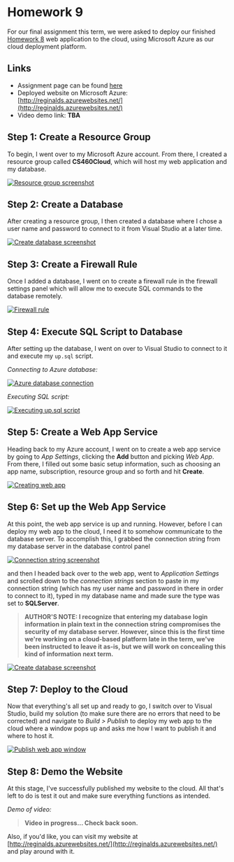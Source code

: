 # Homework 9

For our final assignment this term, we were asked to deploy our finished [Homework 8](https://mlarios1.github.io/mlarios1.github.io/CS460/HW8/) web application to the cloud, using Microsoft Azure as our cloud deployment platform.

## Links

* Assignment page can be found [here](http://www.wou.edu/~morses/classes/cs46x/assignments/HW9_1819.html)
* Deployed website on Microsoft Azure: [http://reginalds.azurewebsites.net/](http://reginalds.azurewebsites.net/)
* Video demo link: **TBA**

## Step 1: Create a Resource Group

To begin, I went over to my Microsoft Azure account. From there, I created a resource group called **CS460Cloud**, which will host my web application and my database.

[![Resource group screenshot](https://mlarios1.github.io/mlarios1.github.io/CS460/HW9/ResourceGroup.PNG)](https://mlarios1.github.io/mlarios1.github.io/CS460/HW9/ResourceGroup.PNG)

## Step 2: Create a Database

After creating a resource group, I then created a database where I chose a user name and password to connect to it from Visual Studio at a later time.

[![Create database screenshot](https://mlarios1.github.io/mlarios1.github.io/CS460/HW9/CreateDatabase.PNG)](https://mlarios1.github.io/mlarios1.github.io/CS460/HW9/CreateDatabase.PNG)

## Step 3: Create a Firewall Rule

Once I added a database, I went on to create a firewall rule in the firewall settings panel which will allow me to execute SQL commands to the database remotely.

[![Firewall rule](https://mlarios1.github.io/mlarios1.github.io/CS460/HW9/FirewallRule.PNG)](https://mlarios1.github.io/mlarios1.github.io/CS460/HW9/FirewallRule.PNG)

## Step 4: Execute SQL Script to Database

After setting up the database, I went on over to Visual Studio to connect to it and execute my ```up.sql``` script.

_Connecting to Azure database:_

[![Azure database connection](https://mlarios1.github.io/mlarios1.github.io/CS460/HW9/AzureDBConnect.PNG)](https://mlarios1.github.io/mlarios1.github.io/CS460/HW9/AzureDBConnect.PNG)

_Executing SQL script:_

[![Executing up.sql script](https://mlarios1.github.io/mlarios1.github.io/CS460/HW9/UploadScript.PNG)](https://mlarios1.github.io/mlarios1.github.io/CS460/HW9/UploadScript.PNG)

## Step 5: Create a Web App Service

Heading back to my Azure account, I went on to create a web app service by going to _App Settings_, clicking the **Add** button and picking _Web App_. From there, I filled out some basic setup information, such as choosing an app name, subscription, resource group and so forth and hit **Create**.

[![Creating web app](https://mlarios1.github.io/mlarios1.github.io/CS460/HW9/CreateWebApp.PNG)](https://mlarios1.github.io/mlarios1.github.io/CS460/HW9/CreateWebApp.PNG)

## Step 6: Set up the Web App Service

At this point, the web app service is up and running. However, before I can deploy my web app to the cloud, I need it to somehow communicate to the database server. To accomplish this, I grabbed the connection string from my database server in the database control panel

[![Connection string screenshot](https://mlarios1.github.io/mlarios1.github.io/CS460/HW9/ConnectionString.PNG)](https://mlarios1.github.io/mlarios1.github.io/CS460/HW9/ConnectionString.PNG)

and then I headed back over to the web app, went to _Application Settings_ and scrolled down to the _connection strings_ section to paste in my connection string (which has my user name and password in there in order to connect to it), typed in my database name and made sure the type was set to **SQLServer**.

> **AUTHOR'S NOTE: I recognize that entering my database login information in plain text in the connection string compromises the security of my database server. However, since this is the first time we're working on a cloud-based platform late in the term, we've been instructed to leave it as-is, but we will work on concealing this kind of information next term.**

[![Create database screenshot](https://mlarios1.github.io/mlarios1.github.io/CS460/HW9/WebAppCS.PNG)](https://mlarios1.github.io/mlarios1.github.io/CS460/HW9/WebAppCS.PNG)

## Step 7: Deploy to the Cloud

Now that everything's all set up and ready to go, I switch over to Visual Studio, build my solution (to make sure there are no errors that need to be corrected) and navigate to _Build > Publish_ to deploy my web app to the cloud where a window pops up and asks me how I want to publish it and where to host it.

[![Publish web app window](https://mlarios1.github.io/mlarios1.github.io/CS460/HW9/PublishWindow.PNG)](https://mlarios1.github.io/mlarios1.github.io/CS460/HW9/PublishWindow.PNG)

## Step 8: Demo the Website

At this stage, I've successfully published my website to the cloud. All that's left to do is test it out and make sure everything functions as intended.

_Demo of video:_

> **Video in progress... Check back soon.**

Also, if you'd like, you can visit my website at [http://reginalds.azurewebsites.net/](http://reginalds.azurewebsites.net/) and play around with it.
